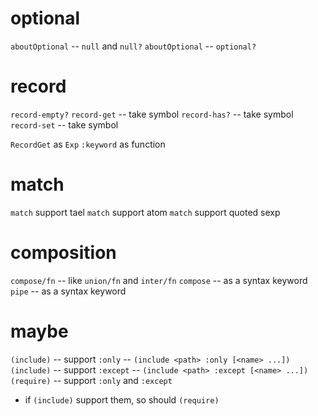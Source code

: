 # optional

`aboutOptional` -- `null` and `null?`
`aboutOptional` -- `optional?`

# record

`record-empty?`
`record-get` -- take symbol
`record-has?` -- take symbol
`record-set` -- take symbol

`RecordGet` as `Exp`
`:keyword` as function

# match

`match` support tael
`match` support atom
`match` support quoted sexp

# composition

`compose/fn` -- like `union/fn` and `inter/fn`
`compose` -- as a syntax keyword
`pipe` -- as a syntax keyword

# maybe

`(include)` -- support `:only` -- `(include <path> :only [<name> ...])`
`(include)` -- support `:except` -- `(include <path> :except [<name> ...])`
`(require)` -- support `:only` and `:except`
- if `(include)` support them, so should `(require)`
